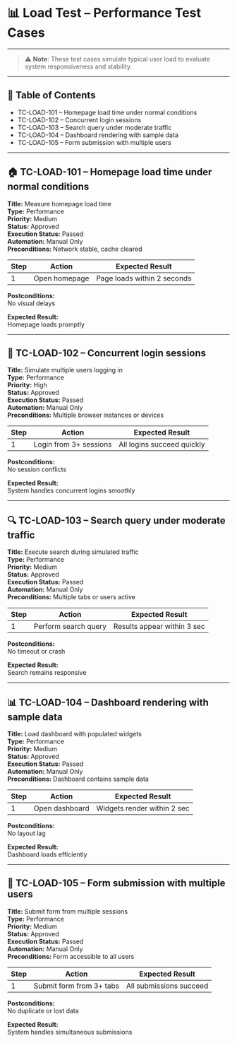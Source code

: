 # 📊 Load Test – Performance Test Cases

---

> ⚠️ **Note**: These test cases simulate typical user load to evaluate system responsiveness and stability.

---

## 📄 Table of Contents

- TC-LOAD-101 – Homepage load time under normal conditions
- TC-LOAD-102 – Concurrent login sessions
- TC-LOAD-103 – Search query under moderate traffic
- TC-LOAD-104 – Dashboard rendering with sample data
- TC-LOAD-105 – Form submission with multiple users

---

## 🏠 TC-LOAD-101 – Homepage load time under normal conditions

**Title:** Measure homepage load time  
**Type:** Performance  
**Priority:** Medium  
**Status:** Approved  
**Execution Status:** Passed  
**Automation:** Manual Only  
**Preconditions:** Network stable, cache cleared  

| Step | Action              | Expected Result             |
|------|---------------------|------------------------------|
| 1    | Open homepage       | Page loads within 2 seconds  |

**Postconditions:**  
No visual delays

**Expected Result:**  
Homepage loads promptly

---

## 👥 TC-LOAD-102 – Concurrent login sessions

**Title:** Simulate multiple users logging in  
**Type:** Performance  
**Priority:** High  
**Status:** Approved  
**Execution Status:** Passed  
**Automation:** Manual Only  
**Preconditions:** Multiple browser instances or devices  

| Step | Action              | Expected Result             |
|------|---------------------|------------------------------|
| 1    | Login from 3+ sessions | All logins succeed quickly |

**Postconditions:**  
No session conflicts

**Expected Result:**  
System handles concurrent logins smoothly

---

## 🔍 TC-LOAD-103 – Search query under moderate traffic

**Title:** Execute search during simulated traffic  
**Type:** Performance  
**Priority:** Medium  
**Status:** Approved  
**Execution Status:** Passed  
**Automation:** Manual Only  
**Preconditions:** Multiple tabs or users active  

| Step | Action              | Expected Result             |
|------|---------------------|------------------------------|
| 1    | Perform search query | Results appear within 3 sec |

**Postconditions:**  
No timeout or crash

**Expected Result:**  
Search remains responsive

---

## 📊 TC-LOAD-104 – Dashboard rendering with sample data

**Title:** Load dashboard with populated widgets  
**Type:** Performance  
**Priority:** Medium  
**Status:** Approved  
**Execution Status:** Passed  
**Automation:** Manual Only  
**Preconditions:** Dashboard contains sample data  

| Step | Action              | Expected Result             |
|------|---------------------|------------------------------|
| 1    | Open dashboard      | Widgets render within 2 sec  |

**Postconditions:**  
No layout lag

**Expected Result:**  
Dashboard loads efficiently

---

## 📝 TC-LOAD-105 – Form submission with multiple users

**Title:** Submit form from multiple sessions  
**Type:** Performance  
**Priority:** Medium  
**Status:** Approved  
**Execution Status:** Passed  
**Automation:** Manual Only  
**Preconditions:** Form accessible to all users  

| Step | Action              | Expected Result             |
|------|---------------------|------------------------------|
| 1    | Submit form from 3+ tabs | All submissions succeed |

**Postconditions:**  
No duplicate or lost data

**Expected Result:**  
System handles simultaneous submissions